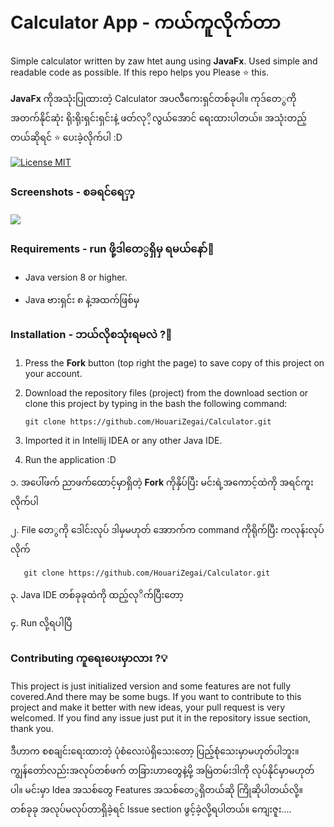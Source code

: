 # Calculator App - ကယ်ကူလိုက်တာ

Simple calculator written by zaw htet aung using **JavaFx**. 
Used simple and readable code as possible.
If this repo helps you Please ⭐️ this.


**JavaFx** ကိုအသုံးပြုထားတဲ့ Calculator အပလီကေးရှင်တစ်ခုပါ။
ကုဒ်တေွကို အတက်နိုင်ဆုံး ရိုးရိုးရှင်းရှင်းနဲ့ ဖတ်လုိ့လွယ်အောင် ရေးထားပါတယ်။
အသုံးတည့်တယ်ဆိုရင် ⭐️ ပေးခဲ့လိုက်ပါ :D


[![License MIT](https://img.shields.io/badge/license-MIT-blue.svg)](LICENSE)


### Screenshots - စခရင်ရေှာ့
<img src="https://github.com/Y2K222/calculator-fx/blob/master/Screen%20Shot%202022-11-07%20at%2011.04.35%20AM.png?raw=true"/>


### Requirements - run ဖို့ဒါတေွရှိမှ ရမယ်နော်🔧
* Java version 8 or higher.

* Java ဗားရှင်း ၈ နဲ့အထက်ဖြစ်မှ


### Installation  - ဘယ်လိုစသုံးရမလဲ ?🔌
1. Press the **Fork** button (top right the page) to save copy of this project on your account.

2. Download the repository files (project) from the download section or clone this project by typing in the bash the following command:

       git clone https://github.com/HouariZegai/Calculator.git
       
3. Imported it in Intellij IDEA or any other Java IDE.

4. Run the application :D


၁. အပေါ်ဖက် ညာဖက်ထောင့်မှာရှိတဲ့ **Fork** ကိုနှိပ်ပြီး မင်းရဲ့အကောင့်ထဲကို အရင်ကူးလိုက်ပါ

၂. File တေွကို ဒေါင်းလုပ် ဒါမှမဟုတ် အောာက်က command ကိုရိုက်ပြီး ကလုန်းလုပ်လိုက်

       git clone https://github.com/HouariZegai/Calculator.git
       
၃. Java IDE တစ်ခုခုထဲကို ထည့်လုိက်ပြီးတော့

၄. Run လို့ရပါပြီ




### Contributing ကူရေးပေးမှာလား ?💡
This project is just initialized version and some features are not fully covered.And there may be some bugs.
If you want to contribute to this project and make it better with new ideas, your pull request is very welcomed.
If you find any issue just put it in the repository issue section, thank you.

ဒီဟာက စစချင်းရေးထားတဲ့ ပုံစံလေးပဲရှိသေးတော့ ပြည့်စုံသေးမှာမဟုတ်ပါဘူး။ ကျွန်တော်လည်းအလုပ်တစ်ဖက် တခြားဟာတွေနဲ့မို့ အမြဲတမ်းဒါကို လုပ်နိုင်မှာမဟုတ်ပါ။
မင်းမှာ Idea အသစ်တွေ Features အသစ်တေွရှိတယ်ဆို ကြိုဆိုပါတယ်လို့။ တစ်ခုခု အလုပ်မလုပ်တာရှိခဲ့ရင် Issue section ဖွင့်ခဲ့လို့ရပါတယ်။ ကျေးဇူး....
